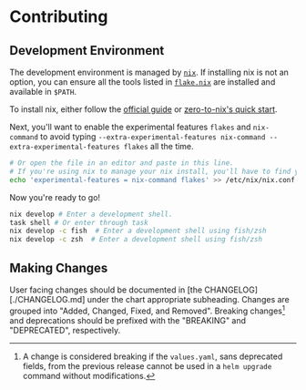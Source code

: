 # Contributing

## Development Environment

The development environment is managed by [`nix`](https://nixos.org). If
installing nix is not an option, you can ensure all the tools listed in
[`flake.nix`](./flake.nix) are installed and available in `$PATH`.

To install nix, either follow the [official guide](https://nixos.org/download) or [zero-to-nix's quick start](https://zero-to-nix.com/start).

Next, you'll want to enable the experimental features `flakes` and
`nix-command` to avoid typing `--extra-experimental-features nix-command
--extra-experimental-features flakes` all the time.

```bash
# Or open the file in an editor and paste in this line.
# If you're using nix to manage your nix install, you'll have to find your own path :)
echo 'experimental-features = nix-command flakes' >> /etc/nix/nix.conf
```

Now you're ready to go!

```sh
nix develop # Enter a development shell.
task shell # Or enter through task
nix develop -c fish  # Enter a development shell using fish/zsh
nix develop -c zsh  # Enter a development shell using fish/zsh
```

## Making Changes

User facing changes should be documented in [the CHANGELOG][./CHANGELOG.md]
under the chart appropriate subheading. Changes are grouped into "Added,
Changed, Fixed, and Removed". Breaking changes[^1] and deprecations should be
prefixed with the "BREAKING" and "DEPRECATED", respectively.

[^1]: A change is considered breaking if the `values.yaml`, sans deprecated fields,
from the previous release cannot be used in a `helm upgrade` command without
modifications.
